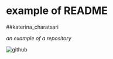# example of README

##katerina_charatsari 

*an example of a repository*

![github](https://en.wikipedia.org/wiki/GitHub#/media/File:GitHub_Invertocat_Logo.svg)
